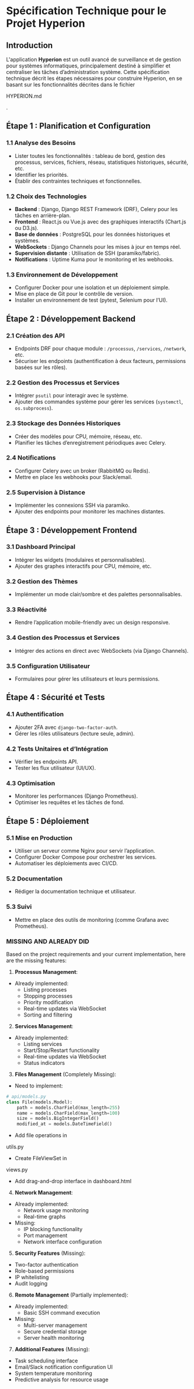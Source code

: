 # Spécification Technique pour le Projet Hyperion

## Introduction
L'application **Hyperion** est un outil avancé de surveillance et de gestion pour systèmes informatiques, principalement destiné à simplifier et centraliser les tâches d’administration système. Cette spécification technique décrit les étapes nécessaires pour construire Hyperion, en se basant sur les fonctionnalités décrites dans le fichier 

HYPERION.md

.

## Étape 1 : Planification et Configuration

### 1.1 Analyse des Besoins
- Lister toutes les fonctionnalités : tableau de bord, gestion des processus, services, fichiers, réseau, statistiques historiques, sécurité, etc.
- Identifier les priorités.
- Établir des contraintes techniques et fonctionnelles.

### 1.2 Choix des Technologies
- **Backend** : Django, Django REST Framework (DRF), Celery pour les tâches en arrière-plan.
- **Frontend** : React.js ou Vue.js avec des graphiques interactifs (Chart.js ou D3.js).
- **Base de données** : PostgreSQL pour les données historiques et systèmes.
- **WebSockets** : Django Channels pour les mises à jour en temps réel.
- **Supervision distante** : Utilisation de SSH (paramiko/fabric).
- **Notifications** : Uptime Kuma pour le monitoring et les webhooks.

### 1.3 Environnement de Développement
- Configurer Docker pour une isolation et un déploiement simple.
- Mise en place de Git pour le contrôle de version.
- Installer un environnement de test (pytest, Selenium pour l’UI).

## Étape 2 : Développement Backend

### 2.1 Création des API
- Endpoints DRF pour chaque module : `/processus`, `/services`, `/network`, etc.
- Sécuriser les endpoints (authentification à deux facteurs, permissions basées sur les rôles).

### 2.2 Gestion des Processus et Services
- Intégrer `psutil` pour interagir avec le système.
- Ajouter des commandes système pour gérer les services (`systemctl`, `os.subprocess`).

### 2.3 Stockage des Données Historiques
- Créer des modèles pour CPU, mémoire, réseau, etc.
- Planifier les tâches d’enregistrement périodiques avec Celery.

### 2.4 Notifications
- Configurer Celery avec un broker (RabbitMQ ou Redis).
- Mettre en place les webhooks pour Slack/email.

### 2.5 Supervision à Distance
- Implémenter les connexions SSH via paramiko.
- Ajouter des endpoints pour monitorer les machines distantes.

## Étape 3 : Développement Frontend

### 3.1 Dashboard Principal
- Intégrer les widgets (modulaires et personnalisables).
- Ajouter des graphes interactifs pour CPU, mémoire, etc.

### 3.2 Gestion des Thèmes
- Implémenter un mode clair/sombre et des palettes personnalisables.

### 3.3 Réactivité
- Rendre l’application mobile-friendly avec un design responsive.

### 3.4 Gestion des Processus et Services
- Intégrer des actions en direct avec WebSockets (via Django Channels).

### 3.5 Configuration Utilisateur
- Formulaires pour gérer les utilisateurs et leurs permissions.

## Étape 4 : Sécurité et Tests

### 4.1 Authentification
- Ajouter 2FA avec `django-two-factor-auth`.
- Gérer les rôles utilisateurs (lecture seule, admin).

### 4.2 Tests Unitaires et d’Intégration
- Vérifier les endpoints API.
- Tester les flux utilisateur (UI/UX).

### 4.3 Optimisation
- Monitorer les performances (Django Prometheus).
- Optimiser les requêtes et les tâches de fond.

## Étape 5 : Déploiement

### 5.1 Mise en Production
- Utiliser un serveur comme Nginx pour servir l’application.
- Configurer Docker Compose pour orchestrer les services.
- Automatiser les déploiements avec CI/CD.

### 5.2 Documentation
- Rédiger la documentation technique et utilisateur.

### 5.3 Suivi
- Mettre en place des outils de monitoring (comme Grafana avec Prometheus).


### MISSING AND ALREADY DID
Based on the project requirements and your current implementation, here are the missing features:

1. **Processus Management**:
- Already implemented:
  - Listing processes
  - Stopping processes
  - Priority modification
  - Real-time updates via WebSocket
  - Sorting and filtering

2. **Services Management**:
- Already implemented:
  - Listing services
  - Start/Stop/Restart functionality
  - Real-time updates via WebSocket
  - Status indicators

3. **Files Management** (Completely Missing):
- Need to implement:
```python
# api/models.py
class File(models.Model):
    path = models.CharField(max_length=255)
    name = models.CharField(max_length=100)
    size = models.BigIntegerField()
    modified_at = models.DateTimeField()
```
- Add file operations in 

utils.py


- Create FileViewSet in 

views.py


- Add drag-and-drop interface in dashboard.html

4. **Network Management**:
- Already implemented:
  - Network usage monitoring
  - Real-time graphs
- Missing:
  - IP blocking functionality
  - Port management
  - Network interface configuration

5. **Security Features** (Missing):
- Two-factor authentication
- Role-based permissions
- IP whitelisting
- Audit logging

6. **Remote Management** (Partially implemented):
- Already implemented:
  - Basic SSH command execution
- Missing:
  - Multi-server management
  - Secure credential storage
  - Server health monitoring

7. **Additional Features** (Missing):
- Task scheduling interface
- Email/Slack notification configuration UI
- System temperature monitoring
- Predictive analysis for resource usage